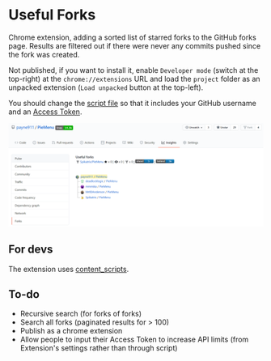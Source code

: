 # Useful Forks
Chrome extension, adding a sorted list of starred forks to the GitHub forks page. Results are filtered out if there were never any commits pushed since the fork was created.

Not published, if you want to install it, enable `Developer mode` (switch at the top-right) at the `chrome://extensions` URL and load the `project` folder as an unpacked extension (`Load unpacked` button at the top-left).

You should change the [script file](project/useful_forks.js) so that it includes your GitHub username and an [Access Token](https://github.com/settings/tokens/new?scopes=repo&description=UsefulFork).

![example](media/example.png)

## For devs
The extension uses [content_scripts](https://developer.chrome.com/extensions/content_scripts#declaratively).

## To-do
* Recursive search (for forks of forks)
* Search all forks (paginated results for > 100)
* Publish as a chrome extension
* Allow people to input their Access Token to increase API limits (from Extension's settings rather than through script)